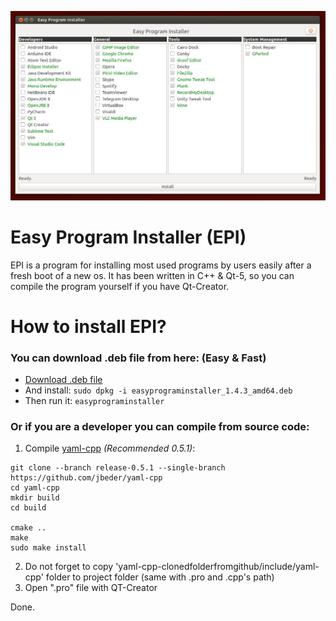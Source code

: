![Snapshot](https://github.com/eminfedar/easyprograminstaller/raw/master/snap1.jpg)
# Easy Program Installer (EPI)
EPI is a program for installing most used programs by users easily after a fresh boot of a new os.
It has been written in C++ & Qt-5, so you can compile the program yourself if you have Qt-Creator.

# How to install EPI?
### You can download .deb file from here: (Easy & Fast)
* [Download .deb file](https://github.com/eminfedar/easyprograminstaller/releases/download/v1.4.3/easyprograminstaller_1.4.3_amd64.deb)
* And install: `sudo dpkg -i easyprograminstaller_1.4.3_amd64.deb`
* Then run it: `easyprograminstaller`


### Or if you are a developer you can compile from source code:

1. Compile [yaml-cpp](https://github.com/jbeder/yaml-cpp) _(Recommended 0.5.1)_:
```
git clone --branch release-0.5.1 --single-branch https://github.com/jbeder/yaml-cpp
cd yaml-cpp
mkdir build
cd build

cmake ..
make
sudo make install
```
2. Do not forget to copy 'yaml-cpp-clonedfolderfromgithub/include/yaml-cpp' folder to project folder (same with .pro and .cpp's path)
3. Open ".pro" file with QT-Creator

Done.
